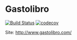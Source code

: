 Gastolibro
===========

[![Build Status](https://travis-ci.org/dvalfrid/gastolibro.svg?branch=master)](https://travis-ci.org/dvalfrid/gastolibro)
[![codecov](https://codecov.io/gh/dvalfrid/gastolibro/branch/master/graph/badge.svg)](https://codecov.io/gh/dvalfrid/gastolibro)

Site: http://www.gastolibro.com/
